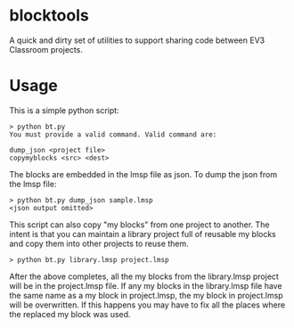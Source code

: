 # blocktools

A quick and dirty set of utilities to support sharing code between EV3 Classroom projects.

# Usage

This is a simple python script:

    > python bt.py
    You must provide a valid command. Valid command are:

    dump_json <project file>
    copymyblocks <src> <dest>

The blocks are embedded in the lmsp file as json. To dump the json from the lmsp file:

    > python bt.py dump_json sample.lmsp
    <json output omitted>

This script can also copy "my blocks" from one project to another. The intent is that you can maintain a library project
full of reusable my blocks and copy them into other projects to reuse them.

    > python bt.py library.lmsp project.lmsp

After the above completes, all the my blocks from the library.lmsp project will be in the project.lmsp file. If any my
blocks in the library.lmsp file have the same name as a my block in project.lmsp, the my block in project.lmsp will be
overwritten. If this happens you may have to fix all the places where the replaced my block was used.